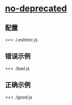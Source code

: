 # [no-deprecated](https://github.com/jsx-eslint/eslint-plugin-react/blob/master/docs/rules/no-deprecated.md)

## 配置

<<< ./.eslintrc.js

## 错误示例

<<< ./bad.js

## 正确示例

<<< ./good.js
